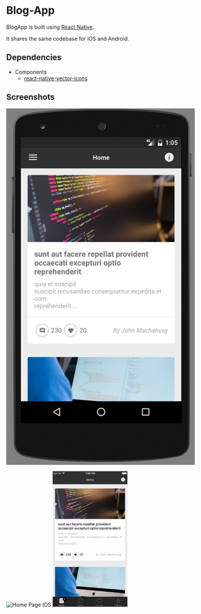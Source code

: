 # Blog-App

BlogApp is built using [React Native](https://facebook.github.io/react-native/).

It shares the same codebase for iOS and Android.

## Dependencies

  - Components
    - [react-native-vector-icons](https://github.com/oblador/react-native-vector-icons)


## Screenshots

  ![Home Page Android](https://github.com/JohnProg/Blog-App/blob/master/screenshots/Screen%20Shot%202017-02-26%20at%201.05.28%20PM.png)


  ![Home Page IOS]()
  <img src="https://github.com/JohnProg/Blog-App/blob/master/screenshots/Screen%20Shot%202017-02-26%20at%201.08.54%20PM.png" width="200">
